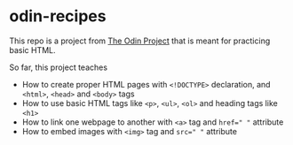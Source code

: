 # odin-recipes

This repo is a project from [The Odin Project](https://www.theodinproject.com) that is meant for practicing basic HTML.

So far, this project teaches

- How to create proper HTML pages with `<!DOCTYPE>` declaration, and `<html>`, `<head>` and `<body>` tags
- How to use basic HTML tags like `<p>`, `<ul>`, `<ol>` and heading tags like `<h1>`
- How to link one webpage to another with `<a>` tag and `href=" "` attribute
- How to embed images with `<img>` tag and `src=" "` attribute